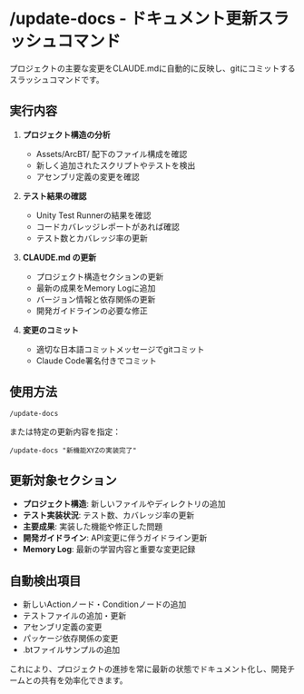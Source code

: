 # /update-docs - ドキュメント更新スラッシュコマンド

プロジェクトの主要な変更をCLAUDE.mdに自動的に反映し、gitにコミットするスラッシュコマンドです。

## 実行内容

1. **プロジェクト構造の分析**
   - Assets/ArcBT/ 配下のファイル構成を確認
   - 新しく追加されたスクリプトやテストを検出
   - アセンブリ定義の変更を確認

2. **テスト結果の確認**
   - Unity Test Runnerの結果を確認
   - コードカバレッジレポートがあれば確認
   - テスト数とカバレッジ率の更新

3. **CLAUDE.md の更新**
   - プロジェクト構造セクションの更新
   - 最新の成果をMemory Logに追加
   - バージョン情報と依存関係の更新
   - 開発ガイドラインの必要な修正

4. **変更のコミット**
   - 適切な日本語コミットメッセージでgitコミット
   - Claude Code署名付きでコミット

## 使用方法

```
/update-docs
```

または特定の更新内容を指定：

```
/update-docs "新機能XYZの実装完了"
```

## 更新対象セクション

- **プロジェクト構造**: 新しいファイルやディレクトリの追加
- **テスト実装状況**: テスト数、カバレッジ率の更新
- **主要成果**: 実装した機能や修正した問題
- **開発ガイドライン**: API変更に伴うガイドライン更新
- **Memory Log**: 最新の学習内容と重要な変更記録

## 自動検出項目

- 新しいActionノード・Conditionノードの追加
- テストファイルの追加・更新
- アセンブリ定義の変更
- パッケージ依存関係の変更
- .btファイルサンプルの追加

これにより、プロジェクトの進捗を常に最新の状態でドキュメント化し、開発チームとの共有を効率化できます。